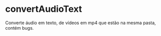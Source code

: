 # convertAudioText
Converte áudio em texto, de vídeos em mp4 que estão na mesma pasta, contém bugs.
